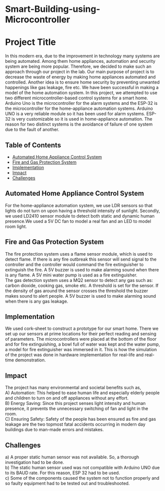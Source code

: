 # Smart-Building-using-Microcontroller
# Project Title
In this modern era, due to the improvement in technology many systems are being automated. Among them home appliances, automation and security system are being more popular. Therefore, we decided to make such an approach through our project in the lab. Our main purpose of project is to decrease the waste of energy by making home appliances automated and controlled. Another idea is to ensure home security by preventing unwanted happenings like gas leakage, fire etc. We have been successful in making a model of the home automation system. 
In this project, we attempted to use two different microcontroller-based control systems for a smart home. Arduino Uno is the microcontroller for the alarm systems and the ESP-32 is the microcontroller for the home-appliance automation systems. Arduino UNO is a very reliable module so it has been used for alarm systems. ESP-32 is very customizable so it is used in home-appliance automation. The reason for two distinct systems is the avoidance of failure of one system due to the fault of another. 

## Table of Contents
- [Automated Home Appliance Control System](#automated-home-appliance-control-system)
- [Fire and Gas Protection System](#fire-and-gas-protection-system)
- [Implementation](#implementation)
- [Impact](#impact)
- [Challenges](#challenges)

## Automated Home Appliance Control System
For the home-appliance automation system, we use LDR sensors so that lights do not turn on upon having a threshold intensity of sunlight. Secondly, we used LD2410 sensor module to detect both static and dynamic human presence.We used a 5V DC fan to model a real fan and an LED to model room light.

## Fire and Gas Protection System
The fire protection system uses a flame sensor module, which is used to detect flame. If there is any fire outbreak this sensor will send signal to the controller and the controller would command the fire extinguisher to extinguish the fire. A 5V buzzer is used to make alarming sound when there is any flame. A 5V mini water pump is used as a fire extinguisher.  
The gas detection system uses a MQ2 sensor to detect any gas such as: carbon dioxide, cooking gas, smoke etc. A threshold is set for the sensor. If the density of gas around the sensor crosses the threshold the buzzer makes sound to alert people. A 5V buzzer is used to make alarming sound when there is any gas leakage. 

## Implementation
We used cork-sheet to construct a prototype for our smart home. There we set up our sensors at prime locations for their perfect reading and sensing of parameters. The microcontrollers were placed at the bottom of the floor and for fire extinguishing, a bowl full of water was kept and the water pump, a model for fire extinguisher was immersed in it. This is how the simulation of the project was done in hardware implementation for real-life and real-time demonstration.

## Impact
The project has many environmental and societal benefits such as,  
A) Automation: This helped to ease human life and especially elderly people and children to turn on and off appliances without any effort.  
B) Energy Saving: Since this project senses light intensity and human presence, it prevents the unnecessary switching of fan and light in the room.  
C) Ensuring Safety: Safety of the people has been ensured as fire and gas leakage are the two topmost fatal accidents occurring in modern day buildings due to man-made errors and mistakes.

## Challenges
a) A proper static human sensor was not available. So, a thorough investigation had to be done.  
b) The static human sensor used was not compatible with Arduino UNO due to its BAUD rate. For this reason, ESP 32 had to be used.  
c) Some of the components caused the system not to function properly and so faulty equipment had to be tested out and troubleshooted.

